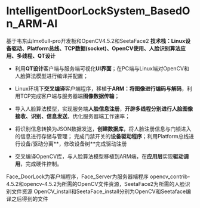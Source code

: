 # IntelligentDoorLockSystem_BasedOn_ARM-AI
基于韦东山Imx6ull-pro开发板和OpenCV4.5.2和SeetaFace2
**技术栈：Linux设备驱动、Platform总线、TCP数据(socket)、OpenCV使用、人脸识别算法应用、多线程、QT设计**

- 利用**QT设计**客户端与服务端可视化**UI界面**；在PC端与Linux端对OpenCV和人脸算法模型进行编译并配置；

- Linux环境下**交叉编译**客户端程序，移植于**ARM：**将图像进行**编码与解码**，利用TCP完成客户端与服务器端**图像数据传输**；
- 导入人脸算法模型，实现服务端**人脸信息注册**，**开辟多线程分别进行人脸图像接收、识别、信息发送**，优化服务器端工作速率；
- 将识别信息转换为JSON数据发送，**创建数据库**，将人脸注册信息与门锁进入的信息进行存储与管理；
  完成门禁开关的**设备驱动程序**；利用Platform总线进行设备/驱动分离**，修改设备树**完成驱动注册
- 交叉编译OpenCV库，与人脸算法模型移植到ARM端，在**应用层**实现**驱动调用**，完成硬件控制。

Face_DoorLock为客户端程序，Face_Server为服务器端程序
opencv_contrib-4.5.2和opencv-4.5.2为所需的OpenCV文件资源，SeetaFace2为所需的人脸识别文件资源
OpenCV_install和SeetaFace_install分别为OpenCV和Seetaface编译之后得到的文件
